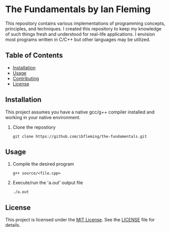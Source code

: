 # The Fundamentals by Ian Fleming

This repository contains various implementations of programming concepts, principles, and techniques.
I created this repository to keep my knowledge of such things fresh and understood for real-life applications.
I envision most programs written in C/C++ but other languages may be utilized.

## Table of Contents

- [Installation](#installation)
- [Usage](#usage)
- [Contributing](#contributing)
- [License](#license)

## Installation

This project assumes you have a native gcc/g++ compiler installed and working in your native environment.

1. Clone the repostiory

    ``git clone https://github.com/ibfleming/the-fundamentals.git``

## Usage

1. Compile the desired program

    ``g++ source/<file.cpp>``

2. Execute/run the 'a.out' output file

   ``./a.out``

## License

This project is licensed under the [MIT License](LICENSE). See the [LICENSE](LICENSE) file for details.
